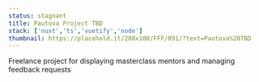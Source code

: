 ```yaml
---
status: stagnant
title: Pautova Project TBD
stack: ['nuxt','ts','vuetify','node']
thumbnail: https://placehold.it/200x100/FFF/091/?text=Pautova%20TBD
---
```


Freelance project for displaying masterclass mentors and managing feedback requests
<!--more-->

